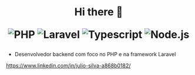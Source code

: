 <h1 align="center"> 
  Hi there 👋

  ![PHP](https://img.shields.io/badge/-PHP-333333?style=flat&logo=php)
  ![Laravel](https://img.shields.io/badge/-Laravel-333333?style=flat&logo=laravel)
  ![Typescript](https://img.shields.io/badge/-Typescript-333333?style=flat&logo=typescript)
  ![Node.js](https://img.shields.io/badge/-Node.js-333333?style=flat&logo=node.js)
</h1>

- Desenvolvedor backend com foco no PHP e na framework Laravel


https://www.linkedin.com/in/julio-silva-a868b0182/
